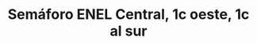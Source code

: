 ---
title: Semáforo ENEL Central, 1c oeste, 1c al sur
url: /semaforo-enel-central-1c-oeste-1c-al-sur/
latitude: 12.124
longitude: -86.277
---